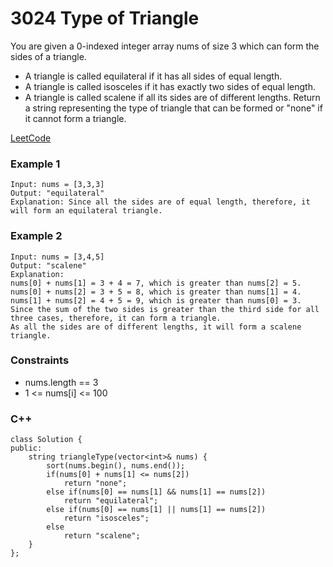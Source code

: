 # 3024 Type of Triangle

You are given a 0-indexed integer array nums of size 3 which can form the sides of a triangle.

* A triangle is called equilateral if it has all sides of equal length.
* A triangle is called isosceles if it has exactly two sides of equal length.
* A triangle is called scalene if all its sides are of different lengths.
Return a string representing the type of triangle that can be formed or "none" if it cannot form a triangle.
 
[LeetCode](https://leetcode.cn/problems/number-of-changing-keys/)

### Example 1

```
Input: nums = [3,3,3]
Output: "equilateral"
Explanation: Since all the sides are of equal length, therefore, it will form an equilateral triangle.
```

### Example 2

```
Input: nums = [3,4,5]
Output: "scalene"
Explanation: 
nums[0] + nums[1] = 3 + 4 = 7, which is greater than nums[2] = 5.
nums[0] + nums[2] = 3 + 5 = 8, which is greater than nums[1] = 4.
nums[1] + nums[2] = 4 + 5 = 9, which is greater than nums[0] = 3. 
Since the sum of the two sides is greater than the third side for all three cases, therefore, it can form a triangle.
As all the sides are of different lengths, it will form a scalene triangle.
```

### Constraints

* nums.length == 3
* 1 <= nums[i] <= 100


### C++ 

```
class Solution {
public:
    string triangleType(vector<int>& nums) {
        sort(nums.begin(), nums.end());
        if(nums[0] + nums[1] <= nums[2])
            return "none";
        else if(nums[0] == nums[1] && nums[1] == nums[2])
            return "equilateral";
        else if(nums[0] == nums[1] || nums[1] == nums[2])
            return "isosceles";
        else
            return "scalene";
    }
};
```